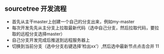 ## sourcetree 开发流程
* 首先从主干master上创建一个自己的分支出来，例如my-master
* 每次开发先先从主分支上拉取最新代码（选中自己分支，然后拉取代码，要拉取的远程分支选择master）
* 自己分支开发完成后推送到远程服务器上
* 切换到当前分支（选中分支右键选择‘检出xx’）,然后选中最新节点点击合并
11


